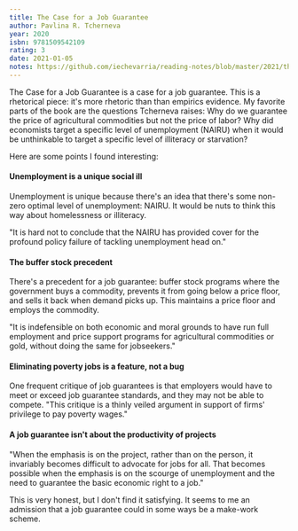```yaml
---
title: The Case for a Job Guarantee
author: Pavlina R. Tcherneva
year: 2020
isbn: 9781509542109
rating: 3
date: 2021-01-05
notes: https://github.com/iechevarria/reading-notes/blob/master/2021/the-case-for-a-job-guarantee-tcherneva-2020.md
---
```


The Case for a Job Guarantee is a case for a job guarantee. This is a rhetorical piece: it's more rhetoric than than empirics evidence. My favorite parts of the book are the questions Tcherneva raises: Why do we guarantee the price of agricultural commodities but not the price of labor? Why did economists target a specific level of unemployment (NAIRU) when it would be unthinkable to target a specific level of illiteracy or starvation?

Here are some points I found interesting:

#### Unemployment is a unique social ill

Unemployment is unique because there's an idea that there's some non-zero optimal level of unemployment: NAIRU. It would be nuts to think this way about homelessness or illiteracy.

"It is hard not to conclude that the NAIRU has provided cover for the profound policy failure of tackling unemployment head on."

#### The buffer stock precedent

There's a precedent for a job guarantee: buffer stock programs where the government buys a commodity, prevents it from going below a price floor, and sells it back when demand picks up. This maintains a price floor and employs the commodity.

"It is indefensible on both economic and moral grounds to have run full employment and price support programs for agricultural commodities or gold, without doing the same for jobseekers."

#### Eliminating poverty jobs is a feature, not a bug

One frequent critique of job guarantees is that employers would have to meet or exceed job guarantee standards, and they may not be able to compete. "This critique is a thinly veiled argument in support of firms' privilege to pay poverty wages."

#### A job guarantee isn't about the productivity of projects

"When the emphasis is on the project, rather than on the person, it invariably becomes difficult to advocate for jobs for all. That becomes possible when the emphasis is on the scourge of unemployment and the need to guarantee the basic economic right to a job."

This is very honest, but I don't find it satisfying. It seems to me an admission that a job guarantee could in some ways be a make-work scheme.
